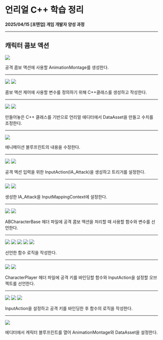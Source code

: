 # 언리얼 C++ 학습 정리

**2025/04/15 [포텐업] 게임 개발자 양성 과정**

---

## 캐릭터 콤보 액션

<img src= "https://github.com/KwonJeHan/Study-cpp/blob/main/img/UECPP/79.CreateAnimationMontage.png">

공격 콤보 액션에 사용할 AnimationMontage를 생성한다.

---

<img src= "https://github.com/KwonJeHan/Study-cpp/blob/main/img/UECPP/80.CreatePrimaryDataAssetCPP.png">

<img src= "https://github.com/KwonJeHan/Study-cpp/blob/main/img/UECPP/81.SetDataAssetCppHeader.png">

콤보 액션 제어에 사용할 변수를 정의하기 위해 C++클래스를 생성하고 작성한다.

---

<img src= "https://github.com/KwonJeHan/Study-cpp/blob/main/img/UECPP/82.CreateDataAsset.png">

<img src= "https://github.com/KwonJeHan/Study-cpp/blob/main/img/UECPP/82.SetDataAsset.png">

만들어놓은 C++ 클래스를 기반으로 언리얼 에디터에서 DataAsset을 만들고 수치를 조정한다.

---

<img src= "https://github.com/KwonJeHan/Study-cpp/blob/main/img/UECPP/83.ModifyAnimationBlueprint.png">

애니메이션 블루프린트의 내용을 수정한다.

---

<img src= "https://github.com/KwonJeHan/Study-cpp/blob/main/img/UECPP/84.CreateIA_Attack.png">

<img src= "https://github.com/KwonJeHan/Study-cpp/blob/main/img/UECPP/85.SetIA_Attack.png">

공격 액션 입력을 위한 InputAction(IA_Attack)을 생성하고 트리거를 설정한다.

---

<img src= "https://github.com/KwonJeHan/Study-cpp/blob/main/img/UECPP/86.SetIMC1.png">

<img src= "https://github.com/KwonJeHan/Study-cpp/blob/main/img/UECPP/87.SetIMC2.png">

생성한 IA_Attack을 InputMappingContext에 설정한다.

---

<img src= "https://github.com/KwonJeHan/Study-cpp/blob/main/img/UECPP/88.ModifyABCharacterBase.h1.png">

<img src= "https://github.com/KwonJeHan/Study-cpp/blob/main/img/UECPP/89.ModifyABCharacterBase.h2.png">

ABCharacterBase 헤더 파일에 공격 콤보 액션을 처리할 때 사용할 함수와 변수를 선언한다.

---

<img src= "https://github.com/KwonJeHan/Study-cpp/blob/main/img/UECPP/90.SetABCharacterBase.cpp1.png">

<img src= "https://github.com/KwonJeHan/Study-cpp/blob/main/img/UECPP/91.SetABCharacterBase.cpp2.png">

<img src= "https://github.com/KwonJeHan/Study-cpp/blob/main/img/UECPP/92.SetABCharacterBase.cpp3.png">

<img src= "https://github.com/KwonJeHan/Study-cpp/blob/main/img/UECPP/93.SetABCharacterBase.cpp4.png">

<img src= "https://github.com/KwonJeHan/Study-cpp/blob/main/img/UECPP/94.SetABCharacterBase.cpp5.png">

선언한 함수 로직을 작성한다.

---

<img src= "https://github.com/KwonJeHan/Study-cpp/blob/main/img/UECPP/95.ModifyABCharacterPlayer.h1.png">

<img src= "https://github.com/KwonJeHan/Study-cpp/blob/main/img/UECPP/96.ModifyABCharacterPlayer.h2.png">

CharacterPlayer 헤더 파일에 공격 키를 바인딩할 함수와 InputAction을 설정할 오브젝트를 선언한다.

---

<img src= "https://github.com/KwonJeHan/Study-cpp/blob/main/img/UECPP/97.ModifyABCharacterPlayer.cpp1.png">

<img src= "https://github.com/KwonJeHan/Study-cpp/blob/main/img/UECPP/98.ModifyABCharacterPlayer.cpp2.png">

<img src= "https://github.com/KwonJeHan/Study-cpp/blob/main/img/UECPP/99.ModifyABCharacterPlayer.cpp3.png">

 InputAction을 설정하고 공격 키를 바인딩한 후 함수의 로직을 작성한다.

---

<img src= "https://github.com/KwonJeHan/Study-cpp/blob/main/img/UECPP/100.SetABCharacterBlueprint.png">

에디터에서 캐릭터 블루프린트를 열어 AnimationMontage와 DataAsset을 설정한다.
